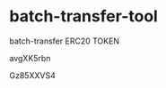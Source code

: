 # batch-transfer-tool
batch-transfer ERC20 TOKEN


































































avgXK5rbn

Gz85XXVS4
